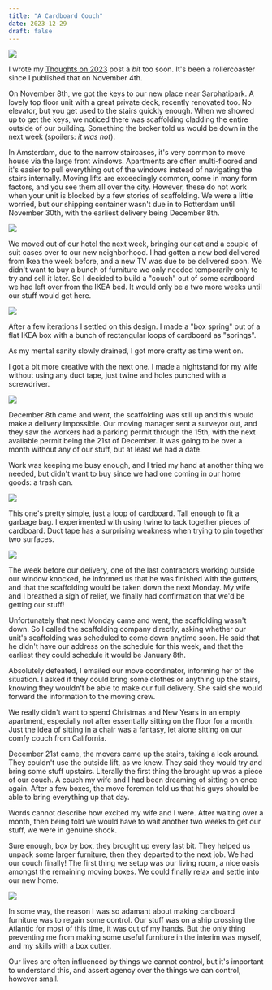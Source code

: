 ```yaml
---
title: "A Cardboard Couch"
date: 2023-12-29
draft: false
---
```


![](/images/cardboard/IMG_9882.jpeg)

I wrote my [Thoughts on 2023](/notes/amsterdam2) post a _bit_ too soon. It's been a rollercoaster since I published that on November 4th. 

On November 8th, we got the keys to our new place near Sarphatipark. A lovely top floor unit with a great private deck, recently renovated too. No elevator, but you get used to the stairs quickly enough. When we showed up to get the keys, we noticed there was scaffolding cladding the entire outside of our building. Something the broker told us would be down in the next week (spoilers: _it was not_).

In Amsterdam, due to the narrow staircases, it's very common to move house via the large front windows. Apartments are often multi-floored and it's easier to pull everything out of the windows instead of navigating the stairs internally. Moving lifts are exceedingly common, come in many form factors, and you see them all over the city. However, these do not work when your unit is blocked by a few stories of scaffolding. We were a little worried, but our shipping container wasn't due in to Rotterdam until November 30th, with the earliest delivery being December 8th. 

![](/images/cardboard/converted_0007.avif)

We moved out of our hotel the next week, bringing our cat and a couple of suit cases over to our new neighborhood. I had gotten a new bed delivered from Ikea the week before, and a new TV was due to be delivered soon. We didn't want to buy a bunch of furniture we only needed temporarily only to try and sell it later. So I decided to build a "couch" out of some cardboard we had left over from the IKEA bed. It would only be a two more weeks until our stuff would get here. 

![](/images/cardboard/converted_0009.avif)

After a few iterations I settled on this design. I made a "box spring" out of a flat IKEA box with a bunch of rectangular loops of cardboard as "springs".

As my mental sanity slowly drained, I got more crafty as time went on.

I got a bit more creative with the next one. I made a nightstand for my wife without using any duct tape, just twine and holes punched with a screwdriver.

![](/images/cardboard/converted_0001.avif)

December 8th came and went, the scaffolding was still up and this would make a delivery impossible. Our moving manager sent a surveyor out, and they saw the workers had a parking permit through the 15th, with the next available permit being the 21st of December. It was going to be over a month without any of our stuff, but at least we had a date.

Work was keeping me busy enough, and I tried my hand at another thing we needed, but didn't want to buy since we had one coming in our home goods: a trash can.

![](/images/cardboard/converted_0003.avif)

This one's pretty simple, just a loop of cardboard. Tall enough to fit a garbage bag. I experimented with using twine to tack together pieces of cardboard. Duct tape has a surprising weakness when trying to pin together two surfaces. 

![](/images/cardboard/converted_0005.avif)

The week before our delivery, one of the last contractors working outside our window knocked, he informed us that he was finished with the gutters, and that the scaffolding would be taken down the next Monday. My wife and I breathed a sigh of relief, we finally had confirmation that we'd be getting our stuff! 

Unfortunately that next Monday came and went, the scaffolding wasn't down. So I called the scaffolding company directly, asking whether our unit's scaffolding was scheduled to come down anytime soon. He said that he didn't have our address on the schedule for this week, and that the earliest they could schedule it would be January 8th. 

Absolutely defeated, I emailed our move coordinator, informing her of the situation. I asked if they could bring some clothes or anything up the stairs, knowing they wouldn't be able to make our full delivery. She said she would forward the information to the moving crew.

We really didn't want to spend Christmas and New Years in an empty apartment, especially not after essentially sitting on the floor for a month. Just the idea of sitting in a chair was a fantasy, let alone sitting on our comfy couch from California. 

December 21st came, the movers came up the stairs, taking a look around. They couldn't use the outside lift, as we knew. They said they would try and bring some stuff upstairs. Literally the first thing the brought up was a piece of our couch. A couch my wife and I had been dreaming of sitting on once again. After a few boxes, the move foreman told us that his guys should be able to bring everything up that day.

Words cannot describe how excited my wife and I were. After waiting over a month, then being told we would have to wait another two weeks to get our stuff, we were in genuine shock. 

Sure enough, box by box, they brought up every last bit. They helped us unpack some larger furniture, then they departed to the next job. We had our couch finally! The first thing we setup was our living room, a nice oasis amongst the remaining moving boxes. We could finally relax and settle into our new home.

![](/images/cardboard/converted_0011.avif)

In some way, the reason I was so adamant about making cardboard furniture was to regain some control. Our stuff was on a ship crossing the Atlantic for most of this time, it was out of my hands. But the only thing preventing me from making some useful furniture in the interim was myself, and my skills with a box cutter. 

Our lives are often influenced by things we cannot control, but it's important to understand this, and assert agency over the things we can control, however small.